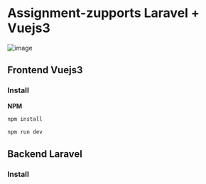 # Assignment-zupports Laravel + Vuejs3 

![image](https://github.com/kongsanais/assignment-zupports/assets/54577966/44354ab7-cf20-429a-8c00-a4b200db62f1)

## Frontend Vuejs3 
### Install
**NPM**

``` bash
npm install 
```
```bash
npm run dev 
```

## Backend  Laravel  
### Install
